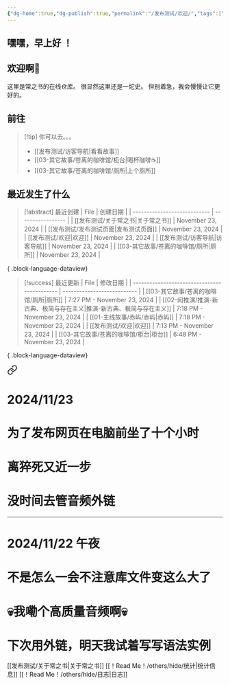 ```yaml
---
{"dg-home":true,"dg-publish":true,"permalink":"/发布测试/欢迎/","tags":["gardenEntry"],"dgPassFrontmatter":true,"noteIcon":"\\！Read Me！\\others\\data\\svg","created":"2024-11-23T17:35:15.000+08:00","updated":"2024-11-23T19:13:07.257+08:00"}
---
```


## 嘿嘿，早上好 ！
## 欢迎啊👋

这里是常之书的在线仓库。
很显然这里还是一坨史。
但别着急，我会慢慢让它更好的。

## 前往

> [!tip] 你可以去。。。
> - [[发布测试/访客导航\|看看故事]]
> - [[03-其它故事/苍离的咖啡馆/柜台\|喝杯咖啡☕]]
> - [[03-其它故事/苍离的咖啡馆/厕所\|上个厕所]]

## 最近发生了什么
>[!abstract] 最近创建
> | File                         | 创建日期              |
> | ---------------------------- | ----------------- |
> | [[发布测试/关于常之书\|关于常之书]]     | November 23, 2024 |
> | [[发布测试/发布测试页面\|发布测试页面]]   | November 23, 2024 |
> | [[发布测试/欢迎\|欢迎]]           | November 23, 2024 |
> | [[发布测试/访客导航\|访客导航]]       | November 23, 2024 |
> | [[03-其它故事/苍离的咖啡馆/厕所\|厕所]] | November 23, 2024 |
> 
{ .block-language-dataview}

>[!success] 最近更新
> | File                                         | 修改日期                        |
> | -------------------------------------------- | --------------------------- |
> | [[03-其它故事/苍离的咖啡馆/厕所\|厕所]]                 | 7:27 PM - November 23, 2024 |
> | [[02-闳推演/推演-新古典、极简与存在主义\|推演-新古典、极简与存在主义]] | 7:18 PM - November 23, 2024 |
> | [[01-主线故事/赤屿/赤屿\|赤屿]]                     | 7:18 PM - November 23, 2024 |
> | [[发布测试/欢迎\|欢迎]]                           | 7:13 PM - November 23, 2024 |
> | [[03-其它故事/苍离的咖啡馆/柜台\|柜台]]                 | 6:48 PM - November 23, 2024 |
> 
{ .block-language-dataview}


<div class="transclusion internal-embed is-loaded"><a class="markdown-embed-link" href="/read-me/others/hide//" aria-label="Open link"><svg xmlns="http://www.w3.org/2000/svg" width="24" height="24" viewBox="0 0 24 24" fill="none" stroke="currentColor" stroke-width="2" stroke-linecap="round" stroke-linejoin="round" class="svg-icon lucide-link"><path d="M10 13a5 5 0 0 0 7.54.54l3-3a5 5 0 0 0-7.07-7.07l-1.72 1.71"></path><path d="M14 11a5 5 0 0 0-7.54-.54l-3 3a5 5 0 0 0 7.07 7.07l1.71-1.71"></path></svg></a><div class="markdown-embed">





# 2024/11/23
# 为了发布网页在电脑前坐了十个小时
# 离猝死又近一步
# 没时间去管音频外链
---
# 2024/11/22 午夜
# 不是怎么一会不注意库文件变这么大了
# 💀我嘞个高质量音频啊💀
# 下次用外链，明天我试着写写语法实例

</div></div>


[[发布测试/关于常之书\|关于常之书]]
[[！Read Me！/others/hide/统计\|统计信息]]
[[！Read Me！/others/hide/日志\|日志]]
